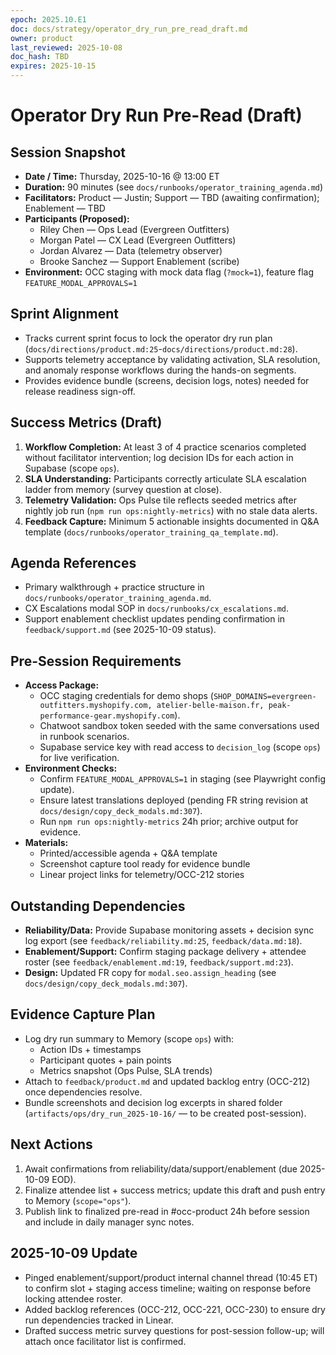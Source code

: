 ```yaml
---
epoch: 2025.10.E1
doc: docs/strategy/operator_dry_run_pre_read_draft.md
owner: product
last_reviewed: 2025-10-08
doc_hash: TBD
expires: 2025-10-15
---
```

# Operator Dry Run Pre-Read (Draft)

## Session Snapshot
- **Date / Time:** Thursday, 2025-10-16 @ 13:00 ET
- **Duration:** 90 minutes (see `docs/runbooks/operator_training_agenda.md`)
- **Facilitators:** Product — Justin; Support — TBD (awaiting confirmation); Enablement — TBD
- **Participants (Proposed):**
  - Riley Chen — Ops Lead (Evergreen Outfitters)
  - Morgan Patel — CX Lead (Evergreen Outfitters)
  - Jordan Alvarez — Data (telemetry observer)
  - Brooke Sanchez — Support Enablement (scribe)
- **Environment:** OCC staging with mock data flag (`?mock=1`), feature flag `FEATURE_MODAL_APPROVALS=1`

## Sprint Alignment
- Tracks current sprint focus to lock the operator dry run plan (`docs/directions/product.md:25`-`docs/directions/product.md:28`).
- Supports telemetry acceptance by validating activation, SLA resolution, and anomaly response workflows during the hands-on segments.
- Provides evidence bundle (screens, decision logs, notes) needed for release readiness sign-off.

## Success Metrics (Draft)
1. **Workflow Completion:** At least 3 of 4 practice scenarios completed without facilitator intervention; log decision IDs for each action in Supabase (scope `ops`).
2. **SLA Understanding:** Participants correctly articulate SLA escalation ladder from memory (survey question at close).
3. **Telemetry Validation:** Ops Pulse tile reflects seeded metrics after nightly job run (`npm run ops:nightly-metrics`) with no stale data alerts.
4. **Feedback Capture:** Minimum 5 actionable insights documented in Q&A template (`docs/runbooks/operator_training_qa_template.md`).

## Agenda References
- Primary walkthrough + practice structure in `docs/runbooks/operator_training_agenda.md`.
- CX Escalations modal SOP in `docs/runbooks/cx_escalations.md`.
- Support enablement checklist updates pending confirmation in `feedback/support.md` (see 2025-10-09 status).

## Pre-Session Requirements
- **Access Package:**
  - OCC staging credentials for demo shops (`SHOP_DOMAINS=evergreen-outfitters.myshopify.com, atelier-belle-maison.fr, peak-performance-gear.myshopify.com`).
  - Chatwoot sandbox token seeded with the same conversations used in runbook scenarios.
  - Supabase service key with read access to `decision_log` (scope `ops`) for live verification.
- **Environment Checks:**
  - Confirm `FEATURE_MODAL_APPROVALS=1` in staging (see Playwright config update).
  - Ensure latest translations deployed (pending FR string revision at `docs/design/copy_deck_modals.md:307`).
  - Run `npm run ops:nightly-metrics` 24h prior; archive output for evidence.
- **Materials:**
  - Printed/accessible agenda + Q&A template
  - Screenshot capture tool ready for evidence bundle
  - Linear project links for telemetry/OCC-212 stories

## Outstanding Dependencies
- **Reliability/Data:** Provide Supabase monitoring assets + decision sync log export (see `feedback/reliability.md:25`, `feedback/data.md:18`).
- **Enablement/Support:** Confirm staging package delivery + attendee roster (see `feedback/enablement.md:19`, `feedback/support.md:23`).
- **Design:** Updated FR copy for `modal.seo.assign_heading` (see `docs/design/copy_deck_modals.md:307`).

## Evidence Capture Plan
- Log dry run summary to Memory (scope `ops`) with:
  - Action IDs + timestamps
  - Participant quotes + pain points
  - Metrics snapshot (Ops Pulse, SLA trends)
- Attach to `feedback/product.md` and updated backlog entry (OCC-212) once dependencies resolve.
- Bundle screenshots and decision log excerpts in shared folder (`artifacts/ops/dry_run_2025-10-16/` — to be created post-session).

## Next Actions
1. Await confirmations from reliability/data/support/enablement (due 2025-10-09 EOD).
2. Finalize attendee list + success metrics; update this draft and push entry to Memory (`scope="ops"`).
3. Publish link to finalized pre-read in #occ-product 24h before session and include in daily manager sync notes.

## 2025-10-09 Update
- Pinged enablement/support/product internal channel thread (10:45 ET) to confirm slot + staging access timeline; waiting on response before locking attendee roster.
- Added backlog references (OCC-212, OCC-221, OCC-230) to ensure dry run dependencies tracked in Linear.
- Drafted success metric survey questions for post-session follow-up; will attach once facilitator list is confirmed.
